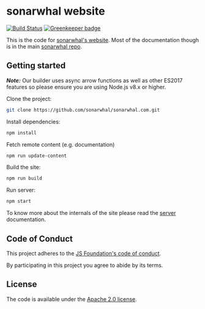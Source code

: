 # sonarwhal website

<!-- markdownlint-disable -->
[![Build Status](https://travis-ci.org/sonarwhal/sonarwhal.com.svg?branch=master)](https://travis-ci.org/sonarwhal/sonarwhal.com) [![Greenkeeper badge](https://badges.greenkeeper.io/sonarwhal/sonarwhal.com.svg?ts=1493332136115)](https://greenkeeper.io/)
<!-- markdownlint-enable -->

This is the code for [sonarwhal's website](https://sonarwhal.com).
Most of the documentation though is in the main
[sonarwhal repo](https://github.com/sonarwhal/sonarwhal/tree/master/docs).

## Getting started

_**Note:**_ Our builder uses async arrow functions as well as other ES2017
features so please ensure you are using Node.js v8.x or higher.

Clone the project:

``` bash
git clone https://github.com/sonarwhal/sonarwhal.com.git
```

Install dependencies:

```bash
npm install
```

Fetch remote content (e.g. documentation)

```bash
npm run update-content
```

Build the site:

```bash
npm run build
```

Run server:

```bash
npm start
```

To know more about the internals of the site please read the
[server](architecture/server.md) documentation.

## Code of Conduct

This project adheres to the [JS Foundation's code of
conduct](https://js.foundation/community/code-of-conduct).

By participating in this project you agree to abide by its terms.

## License

The code is available under the [Apache 2.0 license](LICENSE.txt).
